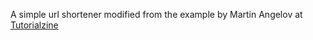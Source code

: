 A simple url shortener modified from the example by Martin Angelov at [Tutorialzine](http://tutorialzine.com/2013/12/quick-tip-create-a-simple-url-shortener-with-10-lines-of-php/ "Quick Tip: Create a Simple URL Shortener With 10 Lines of PHP")
